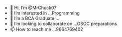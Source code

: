 - 👋 Hi, I’m @MrChuck07
- 👀 I’m interested in ...Programming
- 🌱 I’m a BCA Graduate ...
- 💞️ I’m looking to collaborate on ...GSOC preparations
- 📫 How to reach me ...9664769402

<!---
MrChuck07/MrChuck07 is a ✨ special ✨ repository because its `README.md` (this file) appears on your GitHub profile.
You can click the Preview link to take a look at your changes.
--->
